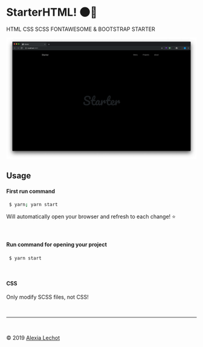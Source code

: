 # StarterHTML! 🌑🦇

HTML CSS SCSS FONTAWESOME & BOOTSTRAP STARTER

![preview](preview.png)
## Usage

#### First run command  
```sh
 $ yarn; yarn start
 ``` 
Will automatically open your browser and refresh to each change! ⭐️

<br>

#### Run command for opening your project
```sh
 $ yarn start
 ```

<br>

#### CSS
Only modify SCSS files, not CSS! 

<br><hr><br>

&copy; 2019 [Alexia Lechot](https://uxmilk.co)

